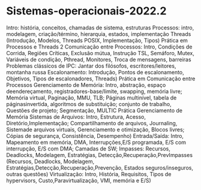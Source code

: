 # Sistemas-operacionais-2022.2
Intro: história, conceitos, chamadas de sistema, estruturas
Processos: intro, modelagem, criação/término, hierarquia, estados, implementação
Threads (Introdução, Modelos, Threads POSIX, Implementação, Tipos)
Prática em Processos e Threads
2	Comunicação entre Processos: Intro, Condições de Corrida, Regiões Críticas, Exclusão mútua, Instrução TSL, Semáforo, Mutex, Variáveis de condição, Pthread, Monitores, Troca de mensagens, barreiras
Problemas clássicos de IPC: Jantar dos filósofos, escritores/leitores, montanha russa
Escalonamento: Introdução, Pontos de escalonamento, Objetivos, Tipos de escalonadores, Threads)
Prática em Comunicação entre Processos
Gerenciamento de Memória: Intro, abstração, espaço deendereçamento, registradores-base/limite, swapping, memória livre; Memória virtual, Paginação, MMU, TLB; Páginas multinível, tabela de páginasinvertida, algoritmos de substituição; conjunto de trabalho, Questões de projeto; Segmentação, MULTIC
Prática Gerenciamento de Memória
Sistemas de Arquivos: Intro, Estrutura, Acesso, Diretório,Implementação; 
Compartilhamento de arquivos, Journaling, Sistemade arquivos virtuais, Gerenciamento e otimização, Blocos livres; Cópias de segurança, Consistência, Desempenho)
Entrada/Saída: Intro, Mapeamento em memória, DMA, Interrupções,E/S programada, E/S com interrupção, E/S com DMA; Camadas de SW;
Impasses: Recursos, Deadlocks, Modelagem, Estratégias,
Detecção,Recuperação,PrevImpasses (Recursos, Deadlocks, Modelagem,
Estratégias,Detecção,Recuperação,Prevenção, Estados seguros/inseguros, outras questões)
Virtualização: Intro, História, Requisitos, Tipos de hypervisors, Custo,Paravirtualização, VMI, memória e E/S)

